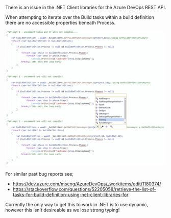 ﻿There is an issue in the .NET Client libraries for the Azure DevOps REST API.

When attempting to iterate over the Build tasks within a build definition there are no accessible properties beneath Process.

![error screenshot](issue.png) 

For similar past bug reports see;
- https://dev.azure.com/mseng/AzureDevOps/_workitems/edit/1180374/
- https://stackoverflow.com/questions/52205058/retrieve-the-list-of-tasks-for-build-definition-using-net-client-libraries-for

Currently the only way to get this to work in .NET is to use dynamic, however this isn't desireable as we lose strong typing!
